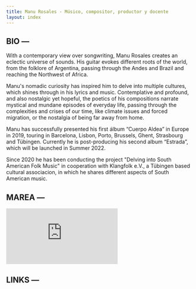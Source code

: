 ```yaml
---
title: Manu Rosales - Músico, compositor, productor y docente
layout: index
---
```


<main>
    <section id="bio">
        <h2>
            BIO —
        </h2>
        <div id="bio-text">
            <p>
                With a contemporary view over songwriting, <span class="bold">Manu Rosales</span> creates an eclectic universe of sounds. His guitar evokes different roots of the world, from the folklore of Argentina, passing through the Andes and Brazil and reaching the Northwest of Africa.
            </p>
            <p>
                Manu's nomadic curiosity has inspired him to delve into multiple cultures, which shines through in his lyrics and music. Contemplative and profound, and also nostalgic yet hopeful, the poetics of his compositions narrate mystical and mundane episodes of everyday life, passing through the complexities and crises of our time, like climate issues and forced migration, or the nostalgia of being far away from home.
            </p>
            <p>
                Manu has successfully presented his first álbum <span class="bold">“Cuerpo Aldea”</span> in Europe in 2019, touring in Barcelona, Lisbon, Porto, Brussels, Ghent, Strasbourg and Tübingen. Currently he is post-producing his second album <span class="bold">“Estrada”</span>, which will be launched in Summer 2022.
            </p>
            <p>
                Since 2020 he has been conducting the project <span class="bold">"Delving into South American Folk Music"</span> in cooperation with Klangfolk e.V., a Tübingen based cultural associacion, in which he shares different aspects of South American music.
            </p>
        </div>
        <div id="bio-fotos">
            <div id="left-gallery-arrow">
                <i class="fa-solid fa-chevron-left"></i>
            </div>
            <div id="foto-1" class="foto">
            </div>
            <div id="foto-2" class="foto">
            </div>
            <div id="foto-3" class="foto">
            </div>
            <div id="right-gallery-arrow">
                <i class="fa-solid fa-chevron-right"></i>
            </div>
        </div>
        <h2>
            MAREA —
        </h2>
        <div id="bio-video">
            <iframe src="https://www.youtube.com/embed/POjvEmtovIk?controls=0" title="YouTube video player" frameborder="0" allow="accelerometer; autoplay; clipboard-write; encrypted-media; gyroscope; picture-in-picture" allowfullscreen></iframe>
        </div>
        <h2>
            LINKS —
        </h2>
        <div id="bio-text-links">
            <a href="https://open.spotify.com/artist/1CviTVT7wHkZab0k53O1Kj?si=y31kJpQOSzKlwq2IVpDaHg">
                <i class="fa-brands fa-spotify"></i>
            </a>
            <a href="https://www.youtube.com/c/ManuRosales">
                <i class="fa-brands fa-youtube"></i>
            </a>
            <a href="https://www.instagram.com/manurosalesmusico/">
                <i class="fa-brands fa-instagram"></i>
            </a>
            <a href="mailto:rosalesmanuelmail@gmail.com">
                <i class="fa fa-envelope"></i>
            </a>
        </div>
    </section>
</main>

